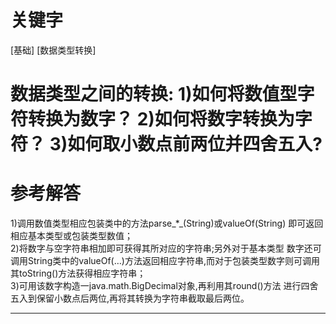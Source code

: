 # 关键字

\[基础\] \[数据类型转换\]

# 数据类型之间的转换: 1\)如何将数值型字符转换为数字？ 2\)如何将数字转换为字符？ 3\)如何取小数点前两位并四舍五入?

# 参考解答

1\)调用数值类型相应包装类中的方法parse_\*_\(String\)或valueOf\(String\) 即可返回相应基本类型或包装类型数值；   
2\)将数字与空字符串相加即可获得其所对应的字符串;另外对于基本类型 数字还可调用String类中的valueOf\(…\)方法返回相应字符串,而对于包装类型数字则可调用其toString\(\)方法获得相应字符串；   
3\)可用该数字构造一java.math.BigDecimal对象,再利用其round\(\)方法 进行四舍五入到保留小数点后两位,再将其转换为字符串截取最后两位。

---
